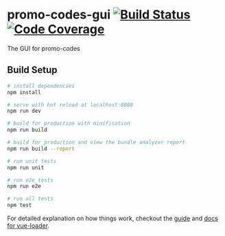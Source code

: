 # promo-codes-gui  [![Build Status](https://travis-ci.org/sm4/promo-codes-gui.svg?branch=master)](https://travis-ci.org/sm4/promo-codes-gui) [![Code Coverage](https://img.shields.io/codecov/c/github/sm4/promo-codes-gui/master.svg)](https://codecov.io/github/sm4/promo-codes-gui?branch=master)
The GUI for promo-codes

## Build Setup

``` bash
# install dependencies
npm install

# serve with hot reload at localhost:8080
npm run dev

# build for production with minification
npm run build

# build for production and view the bundle analyzer report
npm run build --report

# run unit tests
npm run unit

# run e2e tests
npm run e2e

# run all tests
npm test
```

For detailed explanation on how things work, checkout the [guide](http://vuejs-templates.github.io/webpack/) and [docs for vue-loader](http://vuejs.github.io/vue-loader).
